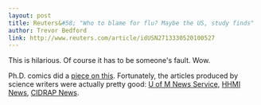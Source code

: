 ```yaml
---
layout: post
title: Reuters&#58; "Who to blame for flu? Maybe the US, study finds"
author: Trevor Bedford
link: http://www.reuters.com/article/idUSN2713330520100527
---
```


This is hilarious.  Of course it has to be someone's fault.  Wow.  

Ph.D. comics did a [piece on this](http://www.phdcomics.com/comics.php?f=1174).  Fortunately, the articles produced by science writers were actually pretty good: [U of M News Service](http://www.eurekalert.org/pub_releases/2010-05/uom-fdd052010.php), [HHMI News](http://www.hhmi.org/news/pascual20100527.html),  [CIDRAP News](http://www.cidrap.umn.edu/cidrap/content/influenza/general/news/may2710strains.html).
